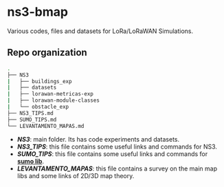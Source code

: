 # ns3-bmap
Various codes, files and datasets for LoRa/LoRaWAN Simulations.

## Repo organization

``` bash
.
├── NS3
|   ├── buildings_exp
|   ├── datasets 
|   ├── lorawan-metricas-exp 
|   ├── lorawan-module-classes 
|   └── obstacle_exp
├── NS3_TIPS.md
├── SUMO_TIPS.md
└── LEVANTAMENTO_MAPAS.md	
```
* **_NS3_**: main folder. Its has code experiments and datasets.
* **_NS3_TIPS_**: this file contains some useful links and commands for NS3.
* **_SUMO_TIPS_**: this file contains some useful links and commands for [**sumo lib**](https://sumo.dlr.de/docs/index.html).
* **_LEVANTAMENTO_MAPAS_**: this file contains a survey on the main map libs and some links of 2D/3D map theory.


